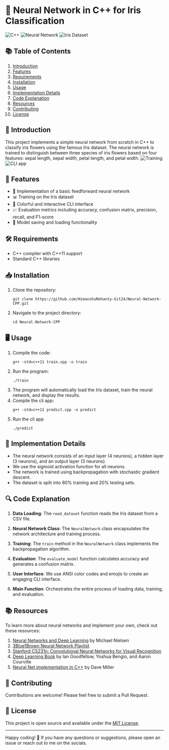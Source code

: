 # 🧠  Neural Network in C++ for Iris Classification

![C++](https://img.shields.io/badge/C++-00599C?style=for-the-badge&logo=c%2B%2B&logoColor=white)
![Neural Network](https://img.shields.io/badge/Neural_Network-FF6F61?style=for-the-badge&logo=tensorflow&logoColor=white)
![Iris Dataset](https://img.shields.io/badge/Iris_Dataset-4B8BBE?style=for-the-badge&logo=scikit-learn&logoColor=white)

## 📚 Table of Contents
1. [Introduction](#introduction)
2. [Features](#features)
3. [Requirements](#requirements)
4. [Installation](#installation)
5. [Usage](#usage)
6. [Implementation Details](#implementation-details)
7. [Code Explanation](#code-explanation)
8. [Resources](#resources)
9. [Contributing](#contributing)
10. [License](#license)

## 🌟 Introduction

This project implements a simple neural network from scratch in C++ to classify iris flowers using the famous Iris dataset. The neural network is trained to distinguish between three species of iris flowers based on four features: sepal length, sepal width, petal length, and petal width.
![Training](https://github.com/HimanshuMohanty-Git24/IrisNet/assets/94133298/982748b1-e912-46a1-bdad-d7f688fac5fd)   ![CLI app](https://github.com/HimanshuMohanty-Git24/IrisNet/assets/94133298/b7408da1-7aa6-4861-8cb6-02dc3f5a0dc5)

## 🚀 Features

- 🧮 Implementation of a basic feedforward neural network
- 📊 Training on the Iris dataset
- 🎨 Colorful and interactive CLI interface
- 📈 Evaluation metrics including accuracy, confusion matrix, precision, recall, and F1-score
- 💾 Model saving and loading functionality

## 🛠️ Requirements

- C++ compiler with C++11 support
- Standard C++ libraries

## 📥 Installation

1. Clone the repository:
   ```
   git clone https://github.com/HimanshuMohanty-Git24/Neural-Network-CPP.git
   ```
2. Navigate to the project directory:
   ```
   cd Neural-Network-CPP
   ```

## 🖥️ Usage

1. Compile the code:
   ```
   g++ -std=c++11 train.cpp -o train
   ```
2. Run the program:
   ```
   ./train
   ```
3. The program will automatically load the Iris dataset, train the neural network, and display the results.
4. Compile the cli app:
   ```
   g++ -std=c++11 predict.cpp -o predict
   ```
5. Run the cli app
      ```
   ./predict
   ```
## 🧠 Implementation Details

- The neural network consists of an input layer (4 neurons), a hidden layer (3 neurons), and an output layer (3 neurons).
- We use the sigmoid activation function for all neurons.
- The network is trained using backpropagation with stochastic gradient descent.
- The dataset is split into 80% training and 20% testing sets.

## 🔍 Code Explanation

1. **Data Loading**: The `read_dataset` function reads the Iris dataset from a CSV file.

2. **Neural Network Class**: The `NeuralNetwork` class encapsulates the network architecture and training process.

3. **Training**: The `train` method in the `NeuralNetwork` class implements the backpropagation algorithm.

4. **Evaluation**: The `evaluate_model` function calculates accuracy and generates a confusion matrix.

5. **User Interface**: We use ANSI color codes and emojis to create an engaging CLI interface.

6. **Main Function**: Orchestrates the entire process of loading data, training, and evaluation.

## 📚 Resources

To learn more about neural networks and implement your own, check out these resources:

1. [Neural Networks and Deep Learning](http://neuralnetworksanddeeplearning.com/) by Michael Nielsen
2. [3Blue1Brown Neural Network Playlist](https://www.youtube.com/playlist?list=PLZHQObOWTQDNU6R1_67000Dx_ZCJB-3pi)
3. [Stanford CS231n: Convolutional Neural Networks for Visual Recognition](http://cs231n.stanford.edu/)
4. [Deep Learning Book](https://www.deeplearningbook.org/) by Ian Goodfellow, Yoshua Bengio, and Aaron Courville
5. [Neural Net implementation in C++](https://youtu.be/sK9AbJ4P8ao?si=ykOasvjrar82qcdp) by Dave Miller

## 🤝 Contributing

Contributions are welcome! Please feel free to submit a Pull Request.

## 📄 License

This project is open source and available under the [MIT License](LICENSE).

---

Happy coding! 🎉 If you have any questions or suggestions, please open an issue or reach out to me on the socials.
